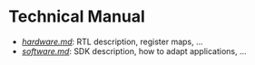 # Technical Manual

* [_hardware.md_](doc/manual/hardware.md): RTL description, register maps, ...
* [_software.md_](doc/manual/software.md): SDK description, how to adapt applications, ...
